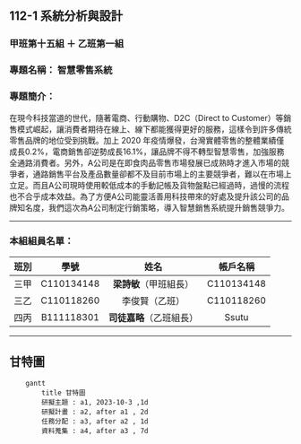 ## 112-1 系統分析與設計
### 甲班第十五組 ＋ 乙班第一組
### 專題名稱： **智慧零售系統**
### 專題簡介：
在現今科技當道的世代，隨著電商、行動購物、D2C（Direct to Customer）等銷售模式崛起，讓消費者期待在線上、線下都能獲得更好的服務，這樣令到許多傳統零售品牌的地位受到挑戰。加上 2020 年疫情爆發，台灣實體零售的整體業績僅成長0.2%，電商銷售卻逆勢成長16.1%，讓品牌不得不轉型智慧零售，加強服務全通路消費者。另外，A公司是在即食肉品零售市場發展已成熟時才進入市場的競爭者，通路銷售平台及產品數量卻都不及目前市場上的主要競爭者，難以在市場上立足。而且A公司現時使用較低成本的手動記帳及貨物盤點已經過時，過慢的流程也不合乎成本效益。為了方便A公司能靈活善用科技帶來的好處及提升該公司的品牌知名度，我們這次為A公司制定行銷策略，導入智慧銷售系統提升銷售競爭力。

---
### 本組組員名單：
|班別|學號|姓名|帳戶名稱|
|:-----:|:-----:|:-----:|:-----:|
|三甲|C110134148|**梁詩敏**（甲班組長）|C110134148|
|三乙|C110118260|李俊賢（乙班）|C110118260|      
|四丙|B111118301|**司徒嘉略**（乙班組長）|Ssutu|

---
## 甘特圖
```mermaid
    gantt
        title 甘特圖
        研擬主題 : a1, 2023-10-3 ,1d
        研擬計畫 : a2, after a1 , 2d
        任務分配 : a3, after a2 , 1d
        資料蒐集 : a4, after a3 , 7d
        
```
